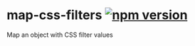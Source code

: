 # map-css-filters [![npm version](https://img.shields.io/npm/v/map-css-filters.svg)](https://www.npmjs.com/package/map-css-filters)
Map an object with CSS filter values
